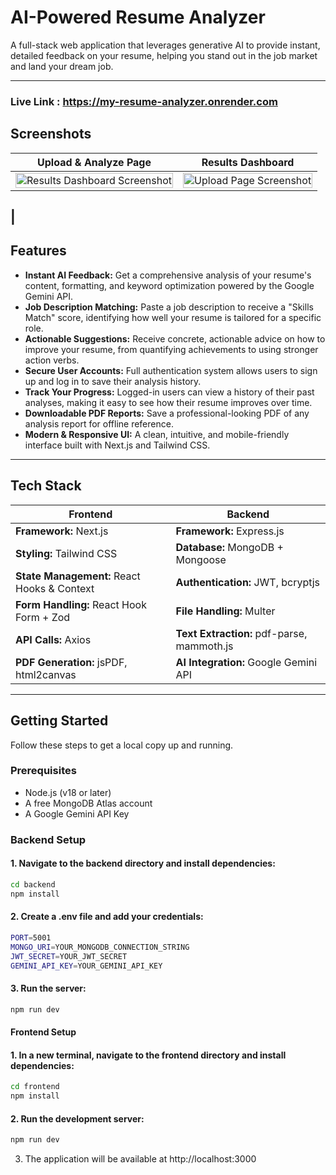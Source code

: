 # AI-Powered Resume Analyzer

A full-stack web application that leverages generative AI to provide instant, detailed feedback on your resume, helping you stand out in the job market and land your dream job.

---

### Live Link : https://my-resume-analyzer.onrender.com

## Screenshots

| Upload & Analyze Page | Results Dashboard |
|----------------------|-----------------|
| <img width="100%" alt="Results Dashboard Screenshot" src="https://github.com/user-attachments/assets/8270dda8-2a76-4046-b1e4-61d0a68d1c51?text=Results+Dashboard" /> | <img width="100%" alt="Upload Page Screenshot" src="https://github.com/user-attachments/assets/00c6534c-6905-4469-a161-3a8f960c0371?text=Upload+Page" />  
 |
---

## Features

- **Instant AI Feedback:** Get a comprehensive analysis of your resume's content, formatting, and keyword optimization powered by the Google Gemini API.  
- **Job Description Matching:** Paste a job description to receive a "Skills Match" score, identifying how well your resume is tailored for a specific role.  
- **Actionable Suggestions:** Receive concrete, actionable advice on how to improve your resume, from quantifying achievements to using stronger action verbs.  
- **Secure User Accounts:** Full authentication system allows users to sign up and log in to save their analysis history.  
- **Track Your Progress:** Logged-in users can view a history of their past analyses, making it easy to see how their resume improves over time.  
- **Downloadable PDF Reports:** Save a professional-looking PDF of any analysis report for offline reference.  
- **Modern & Responsive UI:** A clean, intuitive, and mobile-friendly interface built with Next.js and Tailwind CSS.  

---

## Tech Stack

| Frontend | Backend |
|----------|---------|
| **Framework:** Next.js | **Framework:** Express.js |
| **Styling:** Tailwind CSS | **Database:** MongoDB + Mongoose |
| **State Management:** React Hooks & Context | **Authentication:** JWT, bcryptjs |
| **Form Handling:** React Hook Form + Zod | **File Handling:** Multer |
| **API Calls:** Axios | **Text Extraction:** pdf-parse, mammoth.js |
| **PDF Generation:** jsPDF, html2canvas | **AI Integration:** Google Gemini API |

---

## Getting Started

Follow these steps to get a local copy up and running.

### Prerequisites

- Node.js (v18 or later)  
- A free MongoDB Atlas account  
- A Google Gemini API Key  

### Backend Setup

#### 1. Navigate to the backend directory and install dependencies:

   ```bash
   cd backend
   npm install
```
#### 2. Create a .env file and add your credentials:
```bash
PORT=5001
MONGO_URI=YOUR_MONGODB_CONNECTION_STRING
JWT_SECRET=YOUR_JWT_SECRET
GEMINI_API_KEY=YOUR_GEMINI_API_KEY
```

#### 3. Run the server:
```bash
npm run dev
```
#### Frontend Setup

#### 1. In a new terminal, navigate to the frontend directory and install dependencies:
```bash
cd frontend
npm install
```

#### 2. Run the development server:
```bash
npm run dev
```

3. The application will be available at http://localhost:3000
